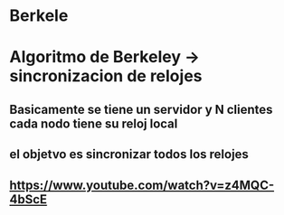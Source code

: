 # Berkele

# Algoritmo de Berkeley -> sincronizacion de relojes
## Basicamente se tiene un servidor y N clientes cada nodo tiene su reloj local
## el objetvo es sincronizar todos los relojes
## https://www.youtube.com/watch?v=z4MQC-4bScE
